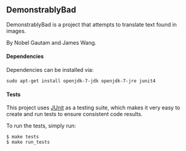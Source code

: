 DemonstrablyBad
---------------

DemonstrablyBad is a project that attempts to translate text found in images.

By Nobel Gautam and James Wang.

#### Dependencies
Dependencies can be installed via:

`sudo apt-get install openjdk-7-jdk openjdk-7-jre junit4`

#### Tests
This project uses [JUnit](http://junit.org/) as a testing suite, which makes it very easy to
create and run tests to ensure consistent code results.

To run the tests, simply run:
```
$ make tests
$ make run_tests
```
